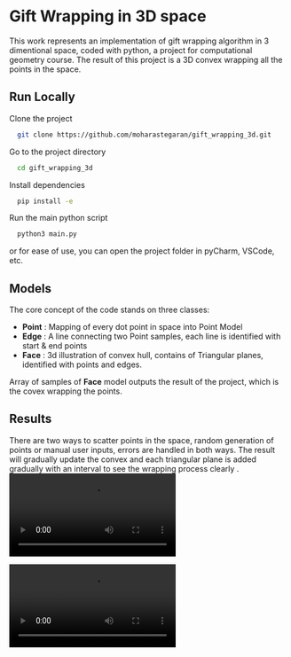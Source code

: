 # Gift Wrapping in 3D space
This work represents an implementation of gift wrapping algorithm in 3 dimentional space, coded with python, a project for computational geometry course.
The result of this project is a 3D convex wrapping all the points in the space.


## Run Locally

Clone the project

```bash
  git clone https://github.com/moharastegaran/gift_wrapping_3d.git
```

Go to the project directory

```bash
  cd gift_wrapping_3d
```

Install dependencies

```bash
  pip install -e
```

Run the main python script

```bash
  python3 main.py
```

or for ease of use, you can open the project folder in pyCharm, VSCode, etc.


## Models
The core concept of the code stands on three classes:

* __Point__ : Mapping of every dot point in space into Point Model
* __Edge__ : A line connecting two Point samples, each line is identified with start & end points
* __Face__ : 3d illustration of convex hull, contains of Triangular planes, identified with points and edges.

Array of samples of __Face__ model outputs the result of the project, which is the covex wrapping the points.

## Results
There are two ways to scatter points in the space, random generation of points or manual user inputs, errors are handled in both ways.
The result will gradually update the convex and each triangular plane is added gradually with an interval to see the wrapping process clearly
.
![sample output 1]([http://via.placeholder.com/200x150](https://github.com/moharastegaran/gift_wrapping_3d/blob/main/output/result_test_1.mp4)https://github.com/moharastegaran/gift_wrapping_3d/blob/main/output/result_test_1.mp4 "Sample output 1")

![sample output 2]([http://via.placeholder.com/200x150](https://github.com/moharastegaran/gift_wrapping_3d/blob/main/output/result_test_2.mp4)https://github.com/moharastegaran/gift_wrapping_3d/blob/main/output/result_test_2.mp4 "Sample output 2")
